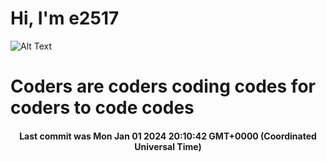# Hi, I'm e2517

![Alt Text](https://github.com/E2517/e2517/blob/master/images/background.gif)

# Coders are coders coding codes for coders to code codes

<h4 align="center">Last commit was Mon Jan 01 2024 20:10:42 GMT+0000 (Coordinated Universal Time)</h4>
